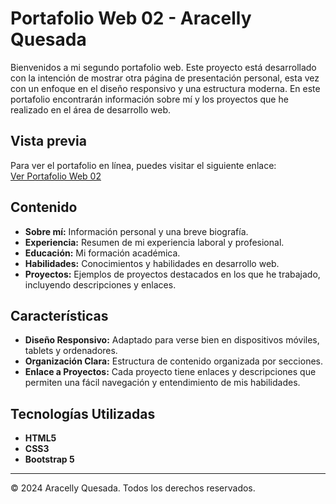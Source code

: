# Portafolio Web 02 - Aracelly Quesada

Bienvenidos a mi segundo portafolio web. Este proyecto está desarrollado con la intención de mostrar otra página de presentación personal, esta vez con un enfoque en el diseño responsivo y una estructura moderna. En este portafolio encontrarán información sobre mí y los proyectos que he realizado en el área de desarrollo web.

## Vista previa

Para ver el portafolio en línea, puedes visitar el siguiente enlace:  
[Ver Portafolio Web 02](https://aracellylu.github.io/Portafolio-web-02/)

## Contenido

- **Sobre mí:** Información personal y una breve biografía.
- **Experiencia:** Resumen de mi experiencia laboral y profesional.
- **Educación:** Mi formación académica.
- **Habilidades:** Conocimientos y habilidades en desarrollo web.
- **Proyectos:** Ejemplos de proyectos destacados en los que he trabajado, incluyendo descripciones y enlaces.

## Características

- **Diseño Responsivo:** Adaptado para verse bien en dispositivos móviles, tablets y ordenadores.
- **Organización Clara:** Estructura de contenido organizada por secciones.
- **Enlace a Proyectos:** Cada proyecto tiene enlaces y descripciones que permiten una fácil navegación y entendimiento de mis habilidades.

## Tecnologías Utilizadas

- **HTML5**
- **CSS3**
- **Bootstrap 5**

---

© 2024 Aracelly Quesada. Todos los derechos reservados.
